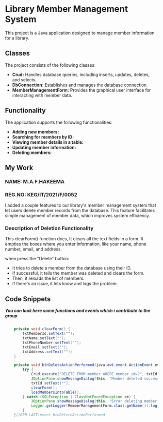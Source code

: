 # Library Member Management System

This project is a Java application designed to manage member information for a library.

## Classes

The project consists of the following classes:

* **Crud:** Handles database queries, including inserts, updates, deletes, and selects.
* **DbConnection:** Establishes and manages the database connection.
* **MemberManagementForm:** Provides the graphical user interface for interacting with member data.

## Functionality

The application supports the following functionalities:

* **Adding new members:**
* **Searching for members by ID:**
* **Viewing member details in a table:**
* **Updating member information:**
* **Deleting members:**

## My Work

 ### NAME: M.A.F.HAKEEMA
 ### REG.NO: KEG/IT/2021/F/0052

I added a couple features to our library's member management system that let users delete member records from the database. This feature facilitates simple management of member data, which improves system efficiency.

### Description of Deletion Functionality

This clearForm() function does, It clears all the text fields in a form. It empties the boxes where you enter information, like your name, phone number, email, and address.


when press the "Delete" button:

* It tries to delete a member from the database using their ID.
* If successful, it tells the member was deleted and clears the form.
* Then, it reloads the list of members.
* If there's an issue, it lets know and logs the problem.

## Code Snippets

***You can look here some functions and events which i contribute to the group***
```java

    private void clearForm() {
        txtMemberId.setText("");
        txtName.setText("");
        txtPhoneNumber.setText("");
        txtEmail.setText("");
        txtAddress.setText("");
    }

    private void btnDeleteActionPerformed(java.awt.event.ActionEvent evt) {//GEN-FIRST:event_btnDeleteActionPerformed
        try {
            Crud.execute("DELETE FROM member WHERE member_id=?", txtId.getText());
            JOptionPane.showMessageDialog(this, "Member deleted successfully!");
            txtId.setText("");
            clearForm();
            loadMembersIntoTable();
        } catch (SQLException | ClassNotFoundException ex) {
            JOptionPane.showMessageDialog(this, "Error deleting member. Please check the member ID and try again.", "Error", JOptionPane.ERROR_MESSAGE);
            Logger.getLogger(MemberManagementForm.class.getName()).log(Level.SEVERE, null, ex);
        }
    }//GEN-LAST:event_btnDeleteActionPerformed

